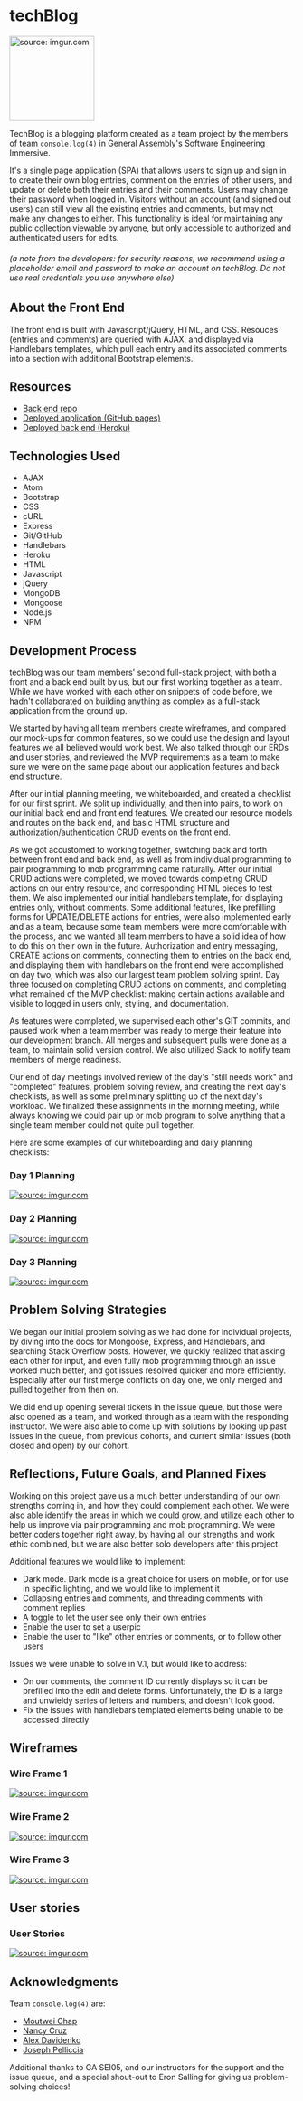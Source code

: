 # <h1>techBlog</h1>
<a href="https://imgur.com/VEWS8Vn"><img src="https://i.imgur.com/VEWS8Vn.png" title="source: imgur.com" width=150 height=150 /></a>

TechBlog is a blogging platform created as a team project by the members of team `console.log(4)` in General Assembly's Software Engineering Immersive.

It's a single page application (SPA) that allows users to sign up and sign in to create their own blog entries, comment on the entries of other users, and update or delete both their entries and their comments. Users may change their password when logged in. Visitors without an account (and signed out users) can still view all the existing entries and comments, but may not make any changes to either. This functionality is ideal for maintaining any public collection viewable by anyone, but only accessible to authorized and authenticated users for edits.

###### (a note from the developers: for security reasons, we recommend using a placeholder email and password to make an account on techBlog. Do not use real credentials you use anywhere else)

## About the Front End

The front end is built with Javascript/jQuery, HTML, and CSS. Resouces (entries and comments) are queried with AJAX, and displayed via Handlebars templates, which pull each entry and its associated comments into a section with additional Bootstrap elements.

## Resources
- [Back end repo](https://github.com/tech-blog-project/tech-blog-api)
- [Deployed application (GitHub pages)](https://tech-blog-project.github.io/tech-blog-client/)
- [Deployed back end (Heroku)](https://infinite-spire-96570.herokuapp.com/)


## Technologies Used

- AJAX
- Atom
- Bootstrap
- CSS
- cURL
- Express
- Git/GitHub
- Handlebars
- Heroku
- HTML
- Javascript
- jQuery
- MongoDB
- Mongoose
- Node.js
- NPM


## Development Process

techBlog was our team members' second full-stack project, with both a front and a back end built by us, but our first working together as a team. While we have worked with each other on snippets of code before, we hadn't collaborated on building anything as complex as a full-stack application from the ground up.

We started by having all team members create wireframes, and compared our mock-ups for common features, so we could use the design and layout features we all believed would work best. We also talked through our ERDs and user stories, and reviewed the MVP requirements as a team to make sure we were on the same page about our application features and back end structure.

After our initial planning meeting, we whiteboarded, and created a checklist for our first sprint. We split up individually, and then into pairs, to work on our initial back end and front end features. We created our resource models and routes on the back end, and basic HTML structure and authorization/authentication CRUD events on the front end.

As we got accustomed to working together, switching back and forth between front end and back end, as well as from individual programming to pair programming to mob programming came naturally. After our initial CRUD actions were completed, we moved towards completing CRUD actions on our entry resource, and corresponding HTML pieces to test them. We also implemented our initial handlebars template, for displaying entries only, without comments. Some additional features, like prefilling forms for UPDATE/DELETE actions for entries, were also implemented early and as a team, because some team members were more comfortable with the process, and we wanted all team members to have a solid idea of how to do this on their own in the future. Authorization and entry messaging, CREATE actions on comments, connecting them to entries on the back end, and displaying them with handlebars on the front end were accomplished on day two, which was also our largest team problem solving sprint. Day three focused on completing CRUD actions on comments, and completing what remained of the MVP checklist: making certain actions available and visible to logged in users only, styling, and documentation.

As features were completed, we supervised each other's GIT commits, and paused work when a team member was ready to merge their feature into our development branch. All merges and subsequent pulls were done as a team, to maintain solid version control. We also utilized Slack to notify team members of merge readiness.

Our end of day meetings involved review of the day's "still needs work" and "completed" features, problem solving review, and creating the next day's checklists, as well as some preliminary splitting up of the next day's workload. We finalized these assignments in the morning meeting, while always knowing we could pair up or mob program to solve anything that a single team member could not quite pull together.

Here are some examples of our whiteboarding and daily planning checklists:

<h3>Day 1 Planning</h3>
<a href="https://imgur.com/1DB0Q2j"><img src="https://i.imgur.com/1DB0Q2j.jpg" title="source: imgur.com" /></a>

<h3>Day 2 Planning</h3>
<a href="https://imgur.com/q43ctty"><img src="https://i.imgur.com/q43ctty.jpg" title="source: imgur.com" /></a>

<h3>Day 3 Planning</h3>
<a href="https://imgur.com/fGLVWsH"><img src="https://i.imgur.com/fGLVWsH.jpg" title="source: imgur.com" /></a>



## Problem Solving Strategies

We began our initial problem solving as we had done for individual projects, by diving into the docs for Mongoose, Express, and Handlebars, and searching Stack Overflow posts. However, we quickly realized that asking each other for input, and even fully mob programming through an issue worked much better, and got issues resolved quicker and more efficiently. Especially after our first merge conflicts on day one, we only merged and pulled together from then on.

We did end up opening several tickets in the issue queue, but those were also opened as a team, and worked through as a team with the responding instructor. We were also able to come up with solutions by looking up past issues in the queue, from previous cohorts, and current similar issues (both closed and open) by our cohort.

## Reflections, Future Goals, and Planned Fixes

Working on this project gave us a much better understanding of our own strengths coming in, and how they could complement each other. We were also able identify the areas in which we could grow, and utilize each other to help us improve via pair programming and mob programming. We were better coders together right away, by having all our strengths and work ethic combined, but we are also better solo developers after this project.


Additional features we would like to implement:

- Dark mode. Dark mode is a great choice for users on mobile, or for use in specific lighting, and we would like to implement it
- Collapsing entries and comments, and threading comments with comment replies
- A toggle to let the user see only their own entries
- Enable the user to set a userpic
- Enable the user to "like" other entries or comments, or to follow other users

Issues we were unable to solve in V.1, but would like to address:

- On our comments, the comment ID currently displays so it can be prefilled into the edit and delete forms. Unfortunately, the ID is a large and unwieldy series of letters and numbers, and doesn't look good.
- Fix the issues with handlebars templated elements being unable to be accessed directly


## Wireframes

<h3>Wire Frame 1</h3>
<a href="https://imgur.com/hBhAxwQ"><img src="https://i.imgur.com/hBhAxwQ.jpg" title="source: imgur.com" /></a>

<h3>Wire Frame 2</h3>
<a href="https://imgur.com/OJriMnJ"><img src="https://i.imgur.com/OJriMnJ.png" title="source: imgur.com" /></a>

<h3>Wire Frame 3</h3>
<a href="https://imgur.com/2TIXfEr"><img src="https://i.imgur.com/2TIXfEr.png" title="source: imgur.com" /></a>

## User stories

<h3>User Stories</h3>

<a href="https://imgur.com/ZlA2dFu"><img src="https://i.imgur.com/ZlA2dFu.jpg" title="source: imgur.com" /></a>


## Acknowledgments
Team `console.log(4)` are:
- [Moutwei Chap](https://github.com/Moutwei)
- [Nancy Cruz](https://github.com/Nancy4510)
- [Alex Davidenko](https://github.com/alexgdav)
- [Joseph Pelliccia](https://github.com/jpelliccia)

Additional thanks to GA SEI05, and our instructors for the support and the issue queue, and a special shout-out to Eron Salling for giving us problem-solving choices!
